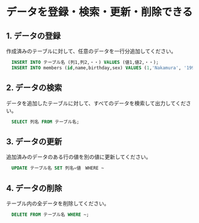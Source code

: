 # データを登録・検索・更新・削除できる

## 1. データの登録

作成済みのテーブルに対して、任意のデータを一行分追加してください。
```sql
  INSERT INTO テーブル名 (列1,列2,・・) VALUES (値1,値2,・・);
  INSERT INTO members (id,name,birthday,sex) VALUES (1,'Nakamura', '1990-05-30', 'boy');
```

## 2. データの検索

データを追加したテーブルに対して、すべてのデータを検索して出力してください。
```sql
  SELECT 列名 FROM テーブル名;
```
## 3. データの更新

追加済みのデータのある行の値を別の値に更新してください。
```sql
  UPDATE テーブル名 SET 列名=値　WHERE ~
```

## 4. データの削除

テーブル内の全データを削除してください。
```sql
  DELETE FROM テーブル名 WHERE ~;
```
